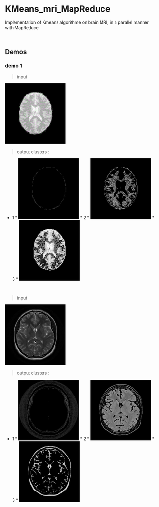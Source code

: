# KMeans_mri_MapReduce
Implementation of Kmeans algorithme on brain MRI, in a parallel manner with MapReduce

<br/>

## Demos


### demo 1

> input : 

<img src="./HDFS_Root_Files/input3/brain_mri.gif" width="200" />

> output clusters : 

 * 1 * <img src="./HDFS_Root_Files/output3_GIF_IMG/image_cluster_1.gif" width="200" />  * 2 *  <img src="./HDFS_Root_Files/output3_GIF_IMG/image_cluster_2.gif" width="200" />  * 3 *  <img src="./HDFS_Root_Files/output3_GIF_IMG/image_cluster_3.gif" width="200" />


<br/>

> input : 

<img src="./HDFS_Root_Files/input3/brain.jpeg" width="200" />

> output clusters : 

 * 1 * <img src="./HDFS_Root_Files/output3_JPEG_IMG/image_cluster_1.jpeg" width="200" />  * 2 *  <img src="./HDFS_Root_Files/output3_JPEG_IMG/image_cluster_2.jpeg" width="200" />  * 3 *  <img src="./HDFS_Root_Files/output3_JPEG_IMG/image_cluster_3.jpeg" width="200" />


